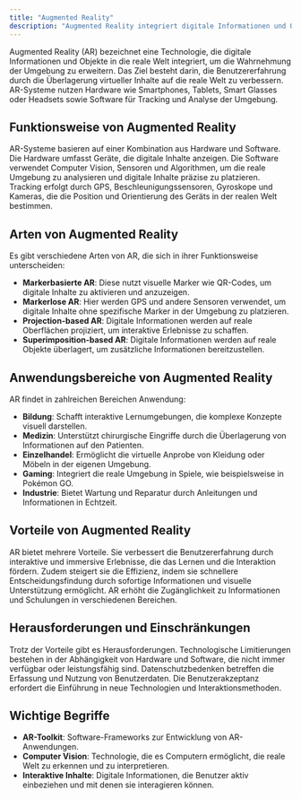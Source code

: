 ```yaml
---
title: "Augmented Reality"
description: "Augmented Reality integriert digitale Informationen und Objekte in die reale Welt, um die Wahrnehmung zu erweitern. Sie nutzt Hardware wie Smartphones und Software für Tracking. Anwendungen umfassen Bildung, Medizin und Gaming. Vorteile sind verbesserte Benutzererfahrung und Effizienzsteigerung."
---
```


Augmented Reality (AR) bezeichnet eine Technologie, die digitale Informationen und Objekte in die reale Welt integriert, um die Wahrnehmung der Umgebung zu erweitern. Das Ziel besteht darin, die Benutzererfahrung durch die Überlagerung virtueller Inhalte auf die reale Welt zu verbessern. AR-Systeme nutzen Hardware wie Smartphones, Tablets, Smart Glasses oder Headsets sowie Software für Tracking und Analyse der Umgebung.

## Funktionsweise von Augmented Reality

AR-Systeme basieren auf einer Kombination aus Hardware und Software. Die Hardware umfasst Geräte, die digitale Inhalte anzeigen. Die Software verwendet Computer Vision, Sensoren und Algorithmen, um die reale Umgebung zu analysieren und digitale Inhalte präzise zu platzieren. Tracking erfolgt durch GPS, Beschleunigungssensoren, Gyroskope und Kameras, die die Position und Orientierung des Geräts in der realen Welt bestimmen.

## Arten von Augmented Reality

Es gibt verschiedene Arten von AR, die sich in ihrer Funktionsweise unterscheiden:

- **Markerbasierte AR**: Diese nutzt visuelle Marker wie QR-Codes, um digitale Inhalte zu aktivieren und anzuzeigen.
- **Markerlose AR**: Hier werden GPS und andere Sensoren verwendet, um digitale Inhalte ohne spezifische Marker in der Umgebung zu platzieren.
- **Projection-based AR**: Digitale Informationen werden auf reale Oberflächen projiziert, um interaktive Erlebnisse zu schaffen.
- **Superimposition-based AR**: Digitale Informationen werden auf reale Objekte überlagert, um zusätzliche Informationen bereitzustellen.

## Anwendungsbereiche von Augmented Reality

AR findet in zahlreichen Bereichen Anwendung:

- **Bildung**: Schafft interaktive Lernumgebungen, die komplexe Konzepte visuell darstellen.
- **Medizin**: Unterstützt chirurgische Eingriffe durch die Überlagerung von Informationen auf den Patienten.
- **Einzelhandel**: Ermöglicht die virtuelle Anprobe von Kleidung oder Möbeln in der eigenen Umgebung.
- **Gaming**: Integriert die reale Umgebung in Spiele, wie beispielsweise in Pokémon GO.
- **Industrie**: Bietet Wartung und Reparatur durch Anleitungen und Informationen in Echtzeit.

## Vorteile von Augmented Reality

AR bietet mehrere Vorteile. Sie verbessert die Benutzererfahrung durch interaktive und immersive Erlebnisse, die das Lernen und die Interaktion fördern. Zudem steigert sie die Effizienz, indem sie schnellere Entscheidungsfindung durch sofortige Informationen und visuelle Unterstützung ermöglicht. AR erhöht die Zugänglichkeit zu Informationen und Schulungen in verschiedenen Bereichen.

## Herausforderungen und Einschränkungen

Trotz der Vorteile gibt es Herausforderungen. Technologische Limitierungen bestehen in der Abhängigkeit von Hardware und Software, die nicht immer verfügbar oder leistungsfähig sind. Datenschutzbedenken betreffen die Erfassung und Nutzung von Benutzerdaten. Die Benutzerakzeptanz erfordert die Einführung in neue Technologien und Interaktionsmethoden.

## Wichtige Begriffe

- **AR-Toolkit**: Software-Frameworks zur Entwicklung von AR-Anwendungen.
- **Computer Vision**: Technologie, die es Computern ermöglicht, die reale Welt zu erkennen und zu interpretieren.
- **Interaktive Inhalte**: Digitale Informationen, die Benutzer aktiv einbeziehen und mit denen sie interagieren können.